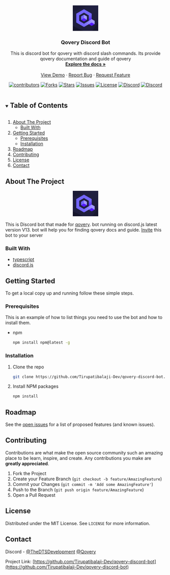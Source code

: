 <!-- PROJECT LOGO -->
<br />
<p align="center">
  <a href="https://github.com/Tirupatibalaji-Dev/qovery-discord-bot">
    <img src="assets/qovery.png" alt="Logo" width="80" height="80">
  </a>

  <h3 align="center">Qovery Discord Bot</h3>

  <p align="center">
    This is discord bot for qovery with discord slash commands. Its provide qovery documentation and guide of qovery
    <br />
    <a href="https://github.com/Tirupatibalaji-Dev/qovery-discord-bot"><strong>Explore the docs »</strong></a>
    <br />
    <br />
    <a href="https://github.com/Tirupatibalaji-Dev/qovery-discord-bot">View Demo</a>
    ·
    <a href="https://github.com/Tirupatibalaji-Dev/qovery-discord-bot/issues">Report Bug</a>
    ·
    <a href="https://github.com/Tirupatibalaji-Dev/qovery-discord-bot/issues">Request Feature</a>
  </p>
</p>
<p align="center">
<a href="https://github.com/Tirupatibalaji-Dev/DTSMod_Backend/graphs/contributors">
    <img src="https://img.shields.io/github/contributors/Tirupatibalaji-Dev/qovery-discord-bot.svg?style=for-the-badge" alt="contributors"></a>
<a href="https://github.com/Tirupatibalaji-Dev/qovery-discord-bot/network/members">
    <img src="https://img.shields.io/github/forks/Tirupatibalaji-Dev/qovery-discord-bot.svg?style=for-the-badge" alt="Forks"></a>
<a href="https://github.com/Tirupatibalaji-Dev/qovery-discord-bot/stargazers">
    <img src="https://img.shields.io/github/stars/Tirupatibalaji-Dev/qovery-discord-bot.svg?style=for-the-badge" alt="Stars"></a>
<a href="https://github.com/Tirupatibalaji-Dev/qovery-discord-bot/issues">
    <img src="https://img.shields.io/github/issues/Tirupatibalaji-Dev/qovery-discord-bot.svg?style=for-the-badge" alt="Issues"></a>
<a href="https://github.com/Tirupatibalaji-Dev/qovery-discord-bot/blob/master/LICENSE.txt">
    <img src="https://img.shields.io/github/license/Tirupatibalaji-Dev/qovery-discord-bot.svg?style=for-the-badge" alt="License"></a>
<a href="">
    <img src="https://img.shields.io/discord/872831785749315584?label=The%20DTS%20Development&style=for-the-badge" alt="Discord"></a>
<a href="">
    <img src="https://img.shields.io/discord/872831785749315584?label=Qovery&style=for-the-badge" alt="Discord"></a>
<p/>
<!-- TABLE OF CONTENTS -->
<details open="open">
  <summary><h2 style="display: inline-block">Table of Contents</h2></summary>
  <ol>
    <li>
      <a href="#about-the-project">About The Project</a>
      <ul>
        <li><a href="#built-with">Built With</a></li>
      </ul>
    </li>
    <li>
      <a href="#getting-started">Getting Started</a>
      <ul>
        <li><a href="#prerequisites">Prerequisites</a></li>
        <li><a href="#installation">Installation</a></li>
      </ul>
    </li>
    <li><a href="#roadmap">Roadmap</a></li>
    <li><a href="#contributing">Contributing</a></li>
    <li><a href="#license">License</a></li>
    <li><a href="#contact">Contact</a></li>
  </ol>
</details>

<!-- ABOUT THE PROJECT -->

## About The Project

<p align="center">
 <a href="https://discord.com/api/oauth2/authorize?client_id=878146604362776616&permissions=137439267904&scope=bot%20applications.commands">
<img  src="assets/qovery.png" alt="Logo" width="80" height="80">
</a>
</p>

This is Discord bot that made for [qovery](https://qovery.com). bot running on discord.js latest version V13. bot will help you for finding qovery docs and guide. [Invite](https://discord.com/api/oauth2/authorize?client_id=878146604362776616&permissions=137439267904&scope=bot%20applications.commands) this bot to your server

### Built With

- [typescript](https://www.typescriptlang.org/)
- [discord.js](https://discord.js.org/#/)

<!-- GETTING STARTED -->

## Getting Started

To get a local copy up and running follow these simple steps.

### Prerequisites

This is an example of how to list things you need to use the bot and how to install them.

- npm
  ```sh
  npm install npm@latest -g
  ```

### Installation

1. Clone the repo
   ```sh
   git clone https://github.com/Tirupatibalaji-Dev/qovery-discord-bot.git
   ```
2. Install NPM packages
   ```sh
   npm install
   ```

<!-- ROADMAP -->

## Roadmap

See the [open issues](https://github.com/Tirupatibalaji-Dev/qovery-discord-bot/issues) for a list of proposed features (and known issues).

<!-- CONTRIBUTING -->

## Contributing

Contributions are what make the open source community such an amazing place to be learn, inspire, and create. Any contributions you make are **greatly appreciated**.

1. Fork the Project
2. Create your Feature Branch (`git checkout -b feature/AmazingFeature`)
3. Commit your Changes (`git commit -m 'Add some AmazingFeature'`)
4. Push to the Branch (`git push origin feature/AmazingFeature`)
5. Open a Pull Request

<!-- LICENSE -->

## License

Distributed under the MIT License. See `LICENSE` for more information.

<!-- CONTACT -->

## Contact

Discord - [@TheDTSDevelopment](https://discord.gg/UHCtvJ8Kbz) [@Qovery](https://discord.com/invite/Bed5FRa)

Project Link: [https://github.com/Tirupatibalaji-Dev/qovery-discord-bot](https://github.com/Tirupatibalaji-Dev/qovery-discord-bot)

[contributors-shield]: https://img.shields.io/github/contributors/Tirupatibalaji-Dev/qovery-discord-bot.svg?style=for-the-badge
[contributors-url]: https://github.com/Tirupatibalaji-Dev/qovery-discord-bot/graphs/contributors
[forks-shield]: https://img.shields.io/github/forks/Tirupatibalaji-Dev/qovery-discord-bot.svg?style=for-the-badge
[forks-url]: https://github.com/Tirupatibalaji-Dev/qovery-discord-bot/network/members
[stars-shield]: https://img.shields.io/github/stars/Tirupatibalaji-Dev/qovery-discord-bot.svg?style=for-the-badge
[stars-url]: https://github.com/Tirupatibalaji-Dev/qovery-discord-bot/stargazers
[issues-shield]: https://img.shields.io/github/issues/Tirupatibalaji-Dev/qovery-discord-bot.svg?style=for-the-badge
[issues-url]: https://github.com/Tirupatibalaji-Dev/qovery-discord-bot/issues
[license-shield]: https://img.shields.io/github/license/Tirupatibalaji-Dev/qovery-discord-bot.svg?style=for-the-badge
[license-url]: https://github.com/Tirupatibalaji-Dev/qovery-discord-bot/blob/master/LICENSE.txt
[linkedin-shield]: https://img.shields.io/badge/-LinkedIn-black.svg?style=for-the-badge&logo=linkedin&colorB=555
[linkedin-url]: https://linkedin.com/in/Tirupatibalaji-Dev
